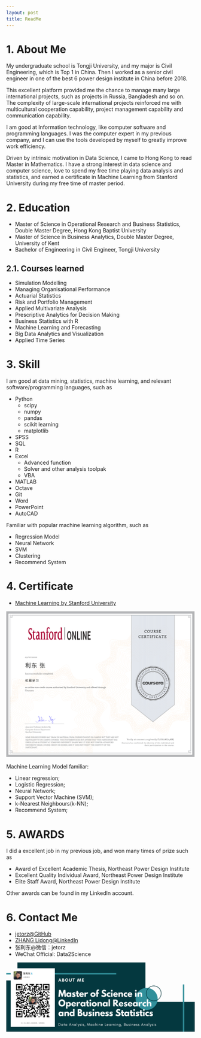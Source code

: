 ```yaml
---
layout: post
title: ReadMe
---
```


# 1. About Me

My undergraduate school is Tongji University, and my major is Civil Engineering, which is Top 1 in China. Then I worked as a senior civil engineer in one of the best 6 power design institute in China before 2018.

This excellent platform provided me the chance to manage many large international projects, such as projects in Russia, Bangladesh and so on. The complexity of large-scale international projects reinforced me with multicultural cooperation capability, project management capability and communication capability.

I am good at Information technology, like computer software and programming languages. I was the computer expert in my previous company, and I can use the tools developed by myself to greatly improve work efficiency.

Driven by intrinsic motivation in Data Science, I came to Hong Kong to read Master in Mathematics. I have a strong interest in data science and computer science, love to spend my free time playing data analysis and statistics, and earned a certificate in Machine Learning from Stanford University during my free time of master period.

# 2. Education

- Master of Science in Operational Research and Business Statistics, Double Master Degree, Hong Kong Baptist University
- Master of Science in Business Analytics, Double Master Degree, University of Kent
- Bachelor of Engineering in Civil Engineer, Tongji University

## 2.1. Courses learned

- Simulation Modelling
- Managing Organisational Performance
- Actuarial Statistics
- Risk and Portfolio Management
- Applied Multivariate Analysis
- Prescriptive Analytics for Decision Making
- Business Statistics with R
- Machine Learning and Forecasting
- Big Data Analytics and Visualization
- Applied Time Series

# 3. Skill

I am good at data mining, statistics, machine learning, and relevant software/programming languages, such as

- Python
  - scipy
  - numpy
  - pandas
  - scikit learning
  - matplotlib
- SPSS
- SQL
- R
- Excel
  - Advanced function
  - Solver and other analysis toolpak
  - VBA
- MATLAB
- Octave
- Git
- Word
- PowerPoint
- AutoCAD

Familiar with popular machine learning algorithm, such as

-	Regression Model
- Neural Network
- SVM
- Clustering
- Recommend System

# 4. Certificate

- [Machine Learning by Stanford University](https://www.coursera.org/account/accomplishments/verify/T7UH2NE74MRJ)

![](assets\Coursera-Machine-Learning.png)

Machine Learning Model familiar:

- Linear regression;
- Logistic Regression;
- Neural Network;
- Support Vector Machine (SVM);
- k-Nearest Neighbours(k-NN);
- Recommend System;

# 5. AWARDS

I did a excellent job in my previous job, and won many times of prize such as

- Award of Excellent Academic Thesis, Northeast Power Design Institute 
- Excellent Quality Individual Award, Northeast Power Design Institute 
- Elite Staff Award, Northeast Power Design Institute 

Other awards can be found in my LinkedIn account.

# 6. Contact Me

- [jetorz@GitHub](https://github.com/jetorz)
- [ZHANG Lidong@LinkedIn](https://www.linkedin.com/in/zhanglidong/)
- 张利东@微信：jetorz
- WeChat Official: Data2Science

![](assets/Dong.png)

